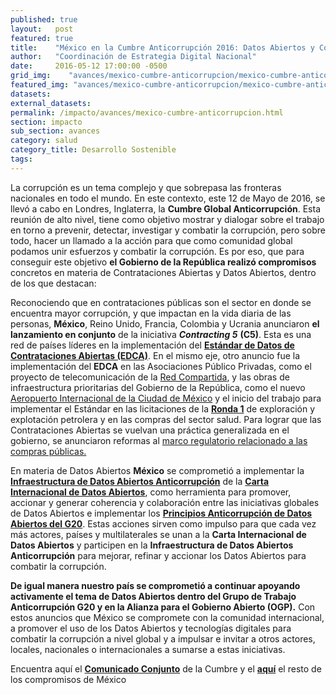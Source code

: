 ```yaml
---
published: true
layout:   post
featured: true
title:    "México en la Cumbre Anticorrupción 2016: Datos Abiertos y Contrataciones Abiertas"
author:   "Coordinación de Estrategia Digital Nacional"
date:     2016-05-12 17:00:00 -0500
grid_img:    "avances/mexico-cumbre-anticorrupcion/mexico-cumbre-anticorrupcion_grid.jpg"
featured_img: "avances/mexico-cumbre-anticorrupcion/mexico-cumbre-anticorrupcion_featured.jpg"
datasets:
external_datasets:
permalink: /impacto/avances/mexico-cumbre-anticorrupcion.html
section: impacto
sub_section: avances
category: salud
category_title: Desarrollo Sostenible
tags:
---
```


La corrupción es un tema complejo y que sobrepasa las fronteras nacionales en todo el mundo. En este contexto, este 12 de Mayo de 2016, se llevó a cabo en Londres, Inglaterra, la **Cumbre Global Anticorrupción**. Esta reunión de alto nivel, tiene como objetivo mostrar y dialogar sobre el trabajo en torno a prevenir, detectar, investigar y combatir la corrupción, pero sobre todo, hacer un llamado a la acción para que como comunidad global podamos unir esfuerzos y combatir la corrupción.  Es por eso, que para conseguir este objetivo **el Gobierno de la República realizó compromisos** concretos en materia de Contrataciones Abiertas y Datos Abiertos, dentro de los que destacan:

Reconociendo que en contrataciones públicas son el sector en donde se encuentra mayor corrupción, y que impactan en la vida diaria de las personas,  **México**, Reino Unido, Francia, Colombia y Ucrania anunciaron **el lanzamiento en conjunto** de la  iniciativa ***Contracting 5*** **(C5)**. Esta es una red de países líderes en la implementación del **[Estándar de Datos de Contrataciones Abiertas (EDCA)](http://datos.gob.mx/impacto/casos-de-uso/contrataciones-abiertas.html)**.  En el mismo eje, otro anuncio fue la implementación del **EDCA** en las Asociaciones Público Privadas, como el proyecto de telecomunicación de la [Red Compartida](http://datos.gob.mx/redcompartida/), y las obras de infraestructura prioritarias del Gobierno de la República, como el nuevo [Aeropuerto Internacional de la Ciudad de México](http://busca.datos.gob.mx/#!/instituciones/gacm/) y el inicio del trabajo para implementar el Estándar en las licitaciones de la **[Ronda 1](http://ronda1.gob.mx/)** de exploración y explotación petrolera y en las compras del sector salud. Para lograr que las Contrataciones Abiertas se vuelvan una práctica generalizada en el gobierno, se anunciaron reformas al [marco regulatorio relacionado a las compras públicas.](http://www.gob.mx/sfp/articulos/propuesta-de-reformas-reglamentarias-en-materia-de-contrataciones-publicas-para-fortalecer-su-transparencia-e-imparcialidad)

En materia de Datos Abiertos **México** se comprometió a implementar la **[Infraestructura de Datos Abiertos Anticorrupción](http://opendatacharter.net/experiences-and-ideas-to-fight-corruption/)** de la **[Carta Internacional de Datos Abiertos](http://opendatacharter.net/)**, como herramienta para promover, accionar y generar coherencia y colaboración entre las iniciativas globales de Datos Abiertos e implementar los **[Principios Anticorrupción de Datos Abiertos del G20](http://www.g20.utoronto.ca/2015/G20-Anti-Corruption-Open-Data-Principles.pdf)**.  Estas acciones sirven como impulso para que cada vez más actores, países y multilaterales se unan a la **Carta Internacional de Datos Abiertos** y participen en la **Infraestructura de Datos Abiertos Anticorrupción** para mejorar, refinar y accionar los Datos Abiertos para combatir la corrupción.

**De igual manera nuestro país se comprometió a continuar apoyando activamente el tema de Datos Abiertos dentro del Grupo de Trabajo Anticorrupción G20 y en la Alianza para el Gobierno Abierto (OGP).** Con estos anuncios que México se compromete con la comunidad internacional, a promover el uso de los Datos Abiertos y tecnologías digitales para combatir la corrupción a nivel global y a impulsar e invitar a otros actores, locales, nacionales o internacionales a sumarse a estas iniciativas.

Encuentra aquí el **[Comunicado Conjunto](https://www.gov.uk/government/uploads/system/uploads/attachment_data/file/522791/FINAL_-_AC_Summit_Communique_-_May_2016.pdf)** de la Cumbre y el **[aquí](https://www.gov.uk/government/uploads/system/uploads/attachment_data/file/522966/Mexico.pdf)** el resto de los compromisos de México

